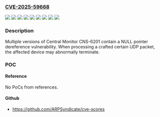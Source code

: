 ### [CVE-2025-59668](https://cve.mitre.org/cgi-bin/cvename.cgi?name=CVE-2025-59668)
![](https://img.shields.io/static/v1?label=Product&message=Central%20Monitor%20CNS-6201&color=blue)
![](https://img.shields.io/static/v1?label=Version&message=01-03%20&color=brightgreen)
![](https://img.shields.io/static/v1?label=Version&message=01-04%20&color=brightgreen)
![](https://img.shields.io/static/v1?label=Version&message=01-05%20&color=brightgreen)
![](https://img.shields.io/static/v1?label=Version&message=01-06%20&color=brightgreen)
![](https://img.shields.io/static/v1?label=Version&message=02-10%20&color=brightgreen)
![](https://img.shields.io/static/v1?label=Version&message=02-11%20&color=brightgreen)
![](https://img.shields.io/static/v1?label=Version&message=and%2002-40%20&color=brightgreen)
![](https://img.shields.io/static/v1?label=Vulnerability&message=NULL%20pointer%20dereference&color=brightgreen)

### Description

Multiple versions of Central Monitor CNS-6201 contain a NULL pointer dereference vulnerability. When processing a crafted certain UDP packet, the affected device may abnormally terminate.

### POC

#### Reference
No PoCs from references.

#### Github
- https://github.com/ARPSyndicate/cve-scores

